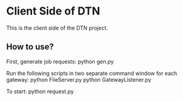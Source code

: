 # Client Side of DTN
This is the client side of the DTN project.

## How to use?
First, generate job requests:
    python gen.py

Run the following scripts in two separate command window for each gateway:
    python FileServer.py 
    python GatewayListener.py

To start:
    python request.py


